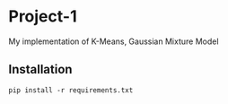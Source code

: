 # Project-1
My implementation of K-Means, Gaussian Mixture Model
## Installation
```
pip install -r requirements.txt
```

